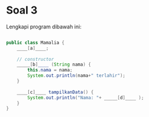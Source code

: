 # Soal 3

Lengkapi program dibawah ini:

```java

public class Mamalia {
    ____[a]____;
    
    // constructor
    _____[b]____ (String nama) {
        this.nama = nama;
        System.out.println(nama+" terlahir");
    }
    
    ____[c]____ tampilkanData() {
        System.out.println("Nama: "+ _____[d]____ );
    }
}
```